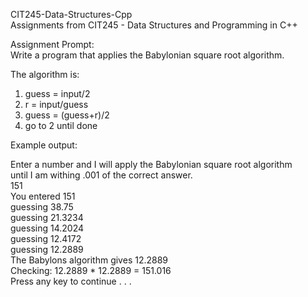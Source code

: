 CIT245-Data-Structures-Cpp  
Assignments from CIT245 - Data Structures and Programming in C++  
  
Assignment Prompt:  
Write a program that applies the Babylonian square root algorithm.  

The algorithm is: 

1)	guess = input/2
2)	r = input/guess
3)	guess = (guess+r)/2
4)	go to 2 until done

Example output:  

Enter a number and I will apply the Babylonian square root algorithm  
until I am withing .001 of the correct answer.  
151  
You entered 151  
guessing 38.75  
guessing 21.3234  
guessing 14.2024  
guessing 12.4172  
guessing 12.2889  
The Babylons algorithm gives 12.2889  
Checking: 12.2889 * 12.2889 = 151.016  
Press any key to continue . . .  
  
